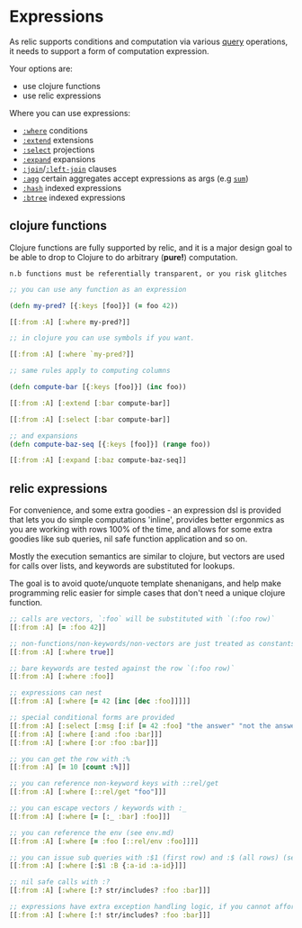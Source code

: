 # Expressions

As relic supports conditions and computation via various [query](query.md) operations, it needs to support a form of computation expression.

Your options are:

- use clojure functions
- use relic expressions

Where you can use expressions:

- [`:where`](where.md) conditions
- [`:extend`](extend.md) extensions
- [`:select`](select.md) projections
- [`:expand`](expand.md) expansions
- [`:join`](join.md)/[`:left-join`](left-join.md) clauses
- [`:agg`](agg.md) certain aggregates accept expressions as args (e.g [`sum`](sum.md))
- [`:hash`](hash.md) indexed expressions
- [`:btree`](btree.md) indexed expressions

## clojure functions

Clojure functions are fully supported by relic, and it is a major design goal to be able to drop to Clojure to do arbitrary (__pure!__) computation.

`n.b functions must be referentially transparent, or you risk glitches`

```clojure 
;; you can use any function as an expression

(defn my-pred? [{:keys [foo]}] (= foo 42))

[[:from :A] [:where my-pred?]]

;; in clojure you can use symbols if you want.

[[:from :A] [:where `my-pred?]]

;; same rules apply to computing columns

(defn compute-bar [{:keys [foo]}] (inc foo))

[[:from :A] [:extend [:bar compute-bar]]

[[:from :A] [:select [:bar compute-bar]]

;; and expansions
(defn compute-baz-seq [{:keys [foo]}] (range foo))

[[:from :A] [:expand [:baz compute-baz-seq]]
```


## relic expressions

For convenience, and some extra goodies - an expression dsl is provided that lets you do simple computations 'inline',
provides better ergonmics as you are working with rows 100% of the time, and allows for some extra goodies like sub queries, nil safe function application and so on.

Mostly the execution semantics are similar to clojure, but vectors are used for calls over lists, and keywords are substituted for lookups.

The goal is to avoid quote/unquote template shenanigans, and help make programming relic easier for simple cases that don't need a unique clojure function. 

```clojure
;; calls are vectors, `:foo` will be substituted with `(:foo row)`
[[:from :A] [= :foo 42]]

;; non-functions/non-keywords/non-vectors are just treated as constants
[[:from :A] [:where true]]

;; bare keywords are tested against the row `(:foo row)`
[[:from :A] [:where :foo]]

;; expressions can nest 
[[:from :A] [:where [= 42 [inc [dec :foo]]]]]

;; special conditional forms are provided
[[:from :A] [:select [:msg [:if [= 42 :foo] "the answer" "not the answer"]]]]
[[:from :A] [:where [:and :foo :bar]]]
[[:from :A] [:where [:or :foo :bar]]]

;; you can get the row with :%
[[:from :A] [= 10 [count :%]]]

;; you can reference non-keyword keys with ::rel/get
[[:from :A] [:where [::rel/get "foo"]]]

;; you can escape vectors / keywords with :_
[[:from :A] [:where [= [:_ :bar] :foo]]]

;; you can reference the env (see env.md)
[[:from :A] [:where [= :foo [::rel/env :foo]]]]

;; you can issue sub queries with :$1 (first row) and :$ (all rows) (see sub-queries.md)
[[:from :A] [:where [:$1 :B {:a-id :a-id}]]]

;; nil safe calls with :?
[[:from :A] [:where [:? str/includes? :foo :bar]]]

;; expressions have extra exception handling logic, if you cannot afford this, use the unsafe modifier.
[[:from :A] [:where [:! str/includes? :foo :bar]]]
```